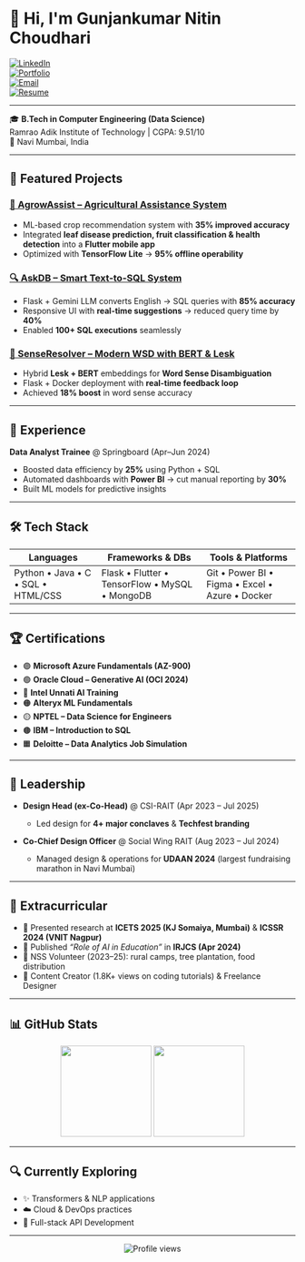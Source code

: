 # 👋 Hi, I'm Gunjankumar Nitin Choudhari

[![LinkedIn](https://img.shields.io/badge/LinkedIn-Connect-blue)](https://linkedin.com/in/gunjanch5)  
[![Portfolio](https://img.shields.io/badge/Portfolio-Visit-orange)](https://gunjankumar55.github.io/Gunjan_Portfolio/)  
[![Email](https://img.shields.io/badge/Email-Contact-red)](mailto:gunjankumarchoudhari@gmail.com)  
[![Resume](https://img.shields.io/badge/Resume-View-green)](https://drive.google.com/file/d/1ZGPhxdSOO3H1mnAU8AegXZU6to1A-RBu/view?usp=drive_link)  

---

🎓 **B.Tech in Computer Engineering (Data Science)**  
Ramrao Adik Institute of Technology | CGPA: 9.51/10  
📍 Navi Mumbai, India  

---

## 🚀 Featured Projects  

### [🌾 AgrowAssist – Agricultural Assistance System](https://github.com/Gunjankumar55/Agroassist---Smart-Crop-Recommendation-using-ML)  
- ML-based crop recommendation system with **35% improved accuracy**  
- Integrated **leaf disease prediction, fruit classification & health detection** into a **Flutter mobile app**  
- Optimized with **TensorFlow Lite** → **95% offline operability**  

### [🔍 AskDB – Smart Text-to-SQL System](https://github.com/Gunjankumar55/AskDb-a_Smart_text_to_Sql_System)  
- Flask + Gemini LLM converts English → SQL queries with **85% accuracy**  
- Responsive UI with **real-time suggestions** → reduced query time by **40%**  
- Enabled **100+ SQL executions** seamlessly  

### [🧠 SenseResolver – Modern WSD with BERT & Lesk](https://github.com/Gunjankumar55/LESK_BERT_WSD)  
- Hybrid **Lesk + BERT** embeddings for **Word Sense Disambiguation**  
- Flask + Docker deployment with **real-time feedback loop**  
- Achieved **18% boost** in word sense accuracy  

---

## 💼 Experience  

**Data Analyst Trainee** @ Springboard (Apr–Jun 2024)  
- Boosted data efficiency by **25%** using Python + SQL  
- Automated dashboards with **Power BI** → cut manual reporting by **30%**  
- Built ML models for predictive insights  

---

## 🛠️ Tech Stack  

<div align="center">
  
| Languages | Frameworks & DBs | Tools & Platforms |
|-----------|------------------|-------------------|
| Python • Java • C • SQL • HTML/CSS | Flask • Flutter • TensorFlow • MySQL • MongoDB | Git • Power BI • Figma • Excel • Azure • Docker |

</div>  

---

## 🏆 Certifications  

- 🟣 **Microsoft Azure Fundamentals (AZ-900)**  
- 🟢 **Oracle Cloud – Generative AI (OCI 2024)**  
- 🔵 **Intel Unnati AI Training**  
- 🟠 **Alteryx ML Fundamentals**  
- 🟡 **NPTEL – Data Science for Engineers**  
- 🟤 **IBM – Introduction to SQL**  
- 🟧 **Deloitte – Data Analytics Job Simulation**  

---

## 🎯 Leadership  

- **Design Head (ex-Co-Head)** @ CSI-RAIT (Apr 2023 – Jul 2025)  
  - Led design for **4+ major conclaves** & **Techfest branding**  

- **Co-Chief Design Officer** @ Social Wing RAIT (Aug 2023 – Jul 2024)  
  - Managed design & operations for **UDAAN 2024** (largest fundraising marathon in Navi Mumbai)  

---

## 🌟 Extracurricular  

- 📑 Presented research at **ICETS 2025 (KJ Somaiya, Mumbai)** & **ICSSR 2024 (VNIT Nagpur)**  
- 📝 Published *“Role of AI in Education”* in **IRJCS (Apr 2024)**  
- 🌱 NSS Volunteer (2023–25): rural camps, tree plantation, food distribution  
- 🎥 Content Creator (1.8K+ views on coding tutorials) & Freelance Designer  

---

## 📊 GitHub Stats  

<div align="center">
  <img src="https://github-readme-stats-sigma-five.vercel.app/api?username=Gunjankumar55&show_icons=true&theme=radical&count_private=true" height="160"/>
  <img src="https://github-readme-streak-stats.herokuapp.com/?user=Gunjankumar55&theme=radical" height="160"/>
</div>

---

## 🔍 Currently Exploring  

- ✨ Transformers & NLP applications  
- ☁️ Cloud & DevOps practices  
- 🧩 Full-stack API Development  

---

<div align="center">
  <img src="https://komarev.com/ghpvc/?username=Gunjankumar55&style=flat-square&color=blueviolet" alt="Profile views" />
</div>
